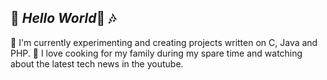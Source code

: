 🌼 *Hello World*👋 🎶 
---
🌱 I'm currently experimenting and creating projects written on C, Java and PHP.
🌴 I love cooking for my family during my spare time and watching about the latest tech news in the youtube.

